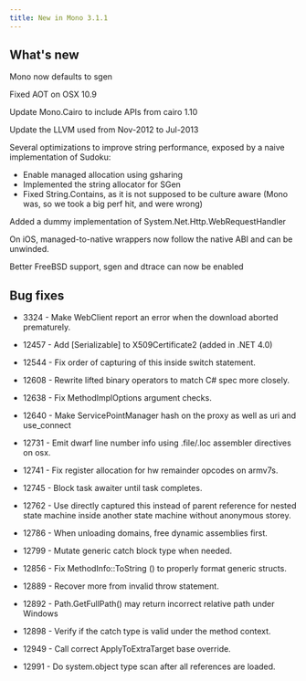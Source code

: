 ```yaml
---
title: New in Mono 3.1.1
---
```


What's new
----------

Mono now defaults to sgen

Fixed AOT on OSX 10.9

Update Mono.Cairo to include APIs from cairo 1.10

Update the LLVM used from Nov-2012 to Jul-2013

Several optimizations to improve string performance, exposed by a naive implementation of Sudoku:

-   Enable managed allocation using gsharing
-   Implemented the string allocator for SGen
-   Fixed String.Contains, as it is not supposed to be culture aware (Mono was, so we took a big perf hit, and were wrong)

Added a dummy implementation of System.Net.Http.WebRequestHandler

On iOS, managed-to-native wrappers now follow the native ABI and can be unwinded.

Better FreeBSD support, sgen and dtrace can now be enabled

Bug fixes
---------

-   3324 - Make WebClient report an error when the download aborted prematurely.

-   12457 - Add [Serializable] to X509Certificate2 (added in .NET 4.0)

-   12544 - Fix order of capturing of this inside switch statement.

-   12608 - Rewrite lifted binary operators to match C\# spec more closely.

-   12638 - Fix MethodImplOptions argument checks.

-   12640 - Make ServicePointManager hash on the proxy as well as uri and use\_connect

-   12731 - Emit dwarf line number info using .file/.loc assembler directives on osx.

-   12741 - Fix register allocation for hw remainder opcodes on armv7s.

-   12745 - Block task awaiter until task completes.

-   12762 - Use directly captured this instead of parent reference for nested state machine inside another state machine without anonymous storey.

-   12786 - When unloading domains, free dynamic assemblies first.

-   12799 - Mutate generic catch block type when needed.

-   12856 - Fix MethodInfo::ToString () to properly format generic structs.

-   12889 - Recover more from invalid throw statement.

-   12892 - Path.GetFullPath() may return incorrect relative path under Windows

-   12898 - Verify if the catch type is valid under the method context.

-   12949 - Call correct ApplyToExtraTarget base override.

-   12991 - Do system.object type scan after all references are loaded.
